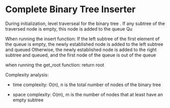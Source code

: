 # Complete Binary Tree Inserter

During initialization, level traverseal for the binary tree . If any subtree of the traversed node is empty, this node is added to the queue Qu

When running the insert function:
If the left subtree of the first element of the queue is empty, the newly established node is added to the left subtree and queued
Otherwise, the newly established node is added to the right subtree and queued, and the first node of the queue is out of the queue

when running the get_root function:
return root

Complexity analysis:
- time complexity: O(n), n is  the total number of nodes of the binary tree

- space complexity: O(m), m is the number of nodes that at least have an empty subtree

